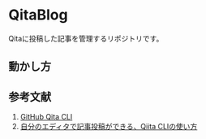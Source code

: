 # QitaBlog
Qitaに投稿した記事を管理するリポジトリです。

## 動かし方

## 参考文献
1. [GitHub Qita CLI](https://github.com/increments/qiita-cli)
2. [自分のエディタで記事投稿ができる、Qiita CLIの使い方](https://qiita.com/Qiita/items/666e190490d0af90a92b)